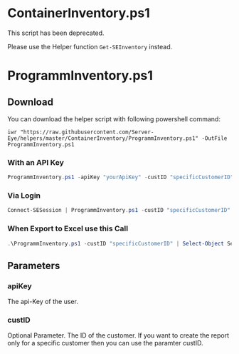 # ContainerInventory.ps1

This script has been deprecated. 

Please use the Helper function ```Get-SEInventory``` instead. 

# ProgrammInventory.ps1

## Download

You can download the helper script with following powershell command:
```
iwr "https://raw.githubusercontent.com/Server-Eye/helpers/master/ContainerInventory/ProgrammInventory.ps1" -OutFile ProgrammInventory.ps1
```

### With an API Key
```powershell
ProgrammInventory.ps1 -apiKey "yourApiKey" -custID "specificCustomerID"
```

### Via Login
```powershell
Connect-SESession | ProgrammInventory.ps1 -custID "specificCustomerID"
```

### When Export to Excel use this Call
```powershell
.\ProgrammInventory.ps1 -custID "specificCustomerID" | Select-Object Sensorhub,Software | Select-Object -Property Sensorhub -ExpandProperty Software | Export-Excel -now -NoNumberConversion Version
```

## Parameters

### apiKey
The api-Key of the user.

### custID
Optional Parameter. The ID of the customer. If you want to create the report only for a specific customer then you can use the paramter custID.
